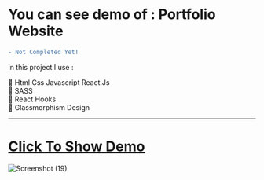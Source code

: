 
# You can see demo of : Portfolio Website

```diff
- Not Completed Yet!
```

in this project I use :

🔴 Html Css Javascript React.Js <br/>
🔴 SASS <br/>
🔴 React Hooks<br/>
🔴 Glassmorphism Design 

---

# <a href="https://mohammad-new-portfolio.netlify.app" target="_blank"> Click To Show Demo</a>

![Screenshot (19)](https://user-images.githubusercontent.com/48680310/195527068-39e642fa-c3ee-4161-9a57-c5096dc25b9b.png)


